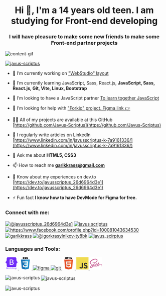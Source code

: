 <h1 align="center">Hi 👋, I'm a 14 years old teen. I am studying for Front-end developing</h1>
<h3 align="center">I will have pleasure to make some new friends to make some Front-end partner projects</h3>
<img src="https://www.google.com/url?sa=i&url=https%3A%2F%2Fgiphy.com%2Fputti&psig=AOvVaw0bWlgNXAH3ETzARSheN-nI&ust=1730378062742000&source=images&cd=vfe&opi=89978449&ved=0CBAQjRxqFwoTCKCIi-COtokDFQAAAAAdAAAAABAE" alt="content-gif">

<p align="left"></p>

<p align="left"> <a href="https://github.com/ryo-ma/github-profile-trophy"><img src="https://github-profile-trophy.vercel.app/?username=javus-scriptus" alt="javus-scriptus" /></a> </p>

- 🔭 I’m currently working on ["WebStudio" layout](https://github.com/Javus-Scriptus/WebStudio)

- 🌱 I’m currently learning JavaScript, Sass, React.js, **JavaScript, Sass, React.js, Git, Vite, Linux, Bootstrap**

- 👯 I’m looking to have a JavaScript partner [To learn together JavaScript](https://github.com/Javus-Scriptus/JavaScript)

- 🤝 I’m looking for help with ["Forkio" project. Figma link 👉](https://www.figma.com/design/EXppaZgZl1u4kEYo5QubLI/Forkio?node-id=0-1&node-type=canvas&m=dev)

- 👨‍💻 All of my projects are available at this GitHub [https://github.com/Javus-Scriptus](https://github.com/Javus-Scriptus)

- 📝 I regularly write articles on LinkedIn [https://www.linkedin.com/in/javusscriptus-k-7a9161336/](https://www.linkedin.com/in/javusscriptus-k-7a9161336/)

- 💬 Ask me about **HTML5, CSS3**

- 📫 How to reach me **garikkrass@gmail.com**

- 📄 Know about my experiences on dev.to [https://dev.to/javusscriptus_26d6964d3e1](https://dev.to/javusscriptus_26d6964d3e1)

- ⚡ Fun fact **I know how to have DevMode for Figma for free.**

<h3 align="left">Connect with me:</h3>
<p align="left">
<a href="https://dev.to/@javusscriptus_26d6964d3e1" target="blank"><img align="center" src="https://raw.githubusercontent.com/rahuldkjain/github-profile-readme-generator/master/src/images/icons/Social/devto.svg" alt="@javusscriptus_26d6964d3e1" height="30" width="40" /></a>
<a href="https://linkedin.com/in/javus scriptus" target="blank"><img align="center" src="https://raw.githubusercontent.com/rahuldkjain/github-profile-readme-generator/master/src/images/icons/Social/linked-in-alt.svg" alt="javus scriptus" height="30" width="40" /></a>
<a href="https://fb.com/https://www.facebook.com/profile.php?id=100081043634530" target="blank"><img align="center" src="https://raw.githubusercontent.com/rahuldkjain/github-profile-readme-generator/master/src/images/icons/Social/facebook.svg" alt="https://www.facebook.com/profile.php?id=100081043634530" height="30" width="40" /></a>
<a href="https://instagram.com/garikkrass" target="blank"><img align="center" src="https://raw.githubusercontent.com/rahuldkjain/github-profile-readme-generator/master/src/images/icons/Social/instagram.svg" alt="garikkrass" height="30" width="40" /></a>
<a href="https://www.youtube.com/c/@igorkrasylnikov-ty8bk" target="blank"><img align="center" src="https://raw.githubusercontent.com/rahuldkjain/github-profile-readme-generator/master/src/images/icons/Social/youtube.svg" alt="@igorkrasylnikov-ty8bk" height="30" width="40" /></a>
<a href="https://discord.gg/javus_scirptus" target="blank"><img align="center" src="https://raw.githubusercontent.com/rahuldkjain/github-profile-readme-generator/master/src/images/icons/Social/discord.svg" alt="javus_scirptus" height="30" width="40" /></a>
</p>

<h3 align="left">Languages and Tools:</h3>
<p align="left"> <a href="https://getbootstrap.com" target="_blank" rel="noreferrer"> <img src="https://raw.githubusercontent.com/devicons/devicon/master/icons/bootstrap/bootstrap-plain-wordmark.svg" alt="bootstrap" width="40" height="40"/> </a> <a href="https://www.w3schools.com/css/" target="_blank" rel="noreferrer"> <img src="https://raw.githubusercontent.com/devicons/devicon/master/icons/css3/css3-original-wordmark.svg" alt="css3" width="40" height="40"/> </a> <a href="https://www.figma.com/" target="_blank" rel="noreferrer"> <img src="https://www.vectorlogo.zone/logos/figma/figma-icon.svg" alt="figma" width="40" height="40"/> </a> <a href="https://git-scm.com/" target="_blank" rel="noreferrer"> <img src="https://www.vectorlogo.zone/logos/git-scm/git-scm-icon.svg" alt="git" width="40" height="40"/> </a> <a href="https://www.w3.org/html/" target="_blank" rel="noreferrer"> <img src="https://raw.githubusercontent.com/devicons/devicon/master/icons/html5/html5-original-wordmark.svg" alt="html5" width="40" height="40"/> </a> <a href="https://developer.mozilla.org/en-US/docs/Web/JavaScript" target="_blank" rel="noreferrer"> <img src="https://raw.githubusercontent.com/devicons/devicon/master/icons/javascript/javascript-original.svg" alt="javascript" width="40" height="40"/> </a> <a href="https://sass-lang.com" target="_blank" rel="noreferrer"> <img src="https://raw.githubusercontent.com/devicons/devicon/master/icons/sass/sass-original.svg" alt="sass" width="40" height="40"/> </a> </p>

<p><img align="left" src="https://github-readme-stats.vercel.app/api/top-langs?username=javus-scriptus&show_icons=true&locale=en&layout=compact" alt="javus-scriptus" /></p>

<p>&nbsp;<img align="center" src="https://github-readme-stats.vercel.app/api?username=javus-scriptus&show_icons=true&locale=en" alt="javus-scriptus" /></p>

<p><img align="center" src="https://github-readme-streak-stats.herokuapp.com/?user=javus-scriptus&" alt="javus-scriptus" /></p>
